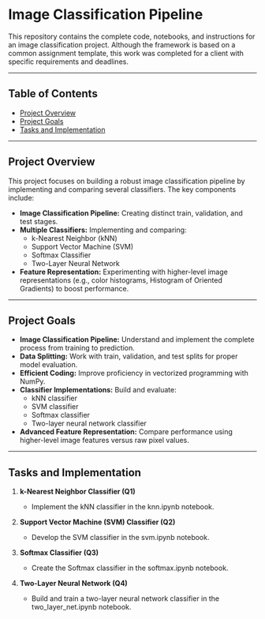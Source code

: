 # Image Classification Pipeline

This repository contains the complete code, notebooks, and instructions for an image classification project. Although the framework is based on a common assignment template, this work was completed for a client with specific requirements and deadlines.

---

## Table of Contents

- [Project Overview](#project-overview)
- [Project Goals](#project-goals)
- [Tasks and Implementation](#tasks-and-implementation)

---

## Project Overview

This project focuses on building a robust image classification pipeline by implementing and comparing several classifiers. The key components include:

- **Image Classification Pipeline:** Creating distinct train, validation, and test stages.
- **Multiple Classifiers:** Implementing and comparing:
  - k-Nearest Neighbor (kNN)
  - Support Vector Machine (SVM)
  - Softmax Classifier
  - Two-Layer Neural Network
- **Feature Representation:** Experimenting with higher-level image representations (e.g., color histograms, Histogram of Oriented Gradients) to boost performance.

---

## Project Goals
- **Image Classification Pipeline:** Understand and implement the complete process from training to prediction.
- **Data Splitting:** Work with train, validation, and test splits for proper model evaluation.
- **Efficient Coding:** Improve proficiency in vectorized programming with NumPy.
- **Classifier Implementations:** Build and evaluate:
   - kNN classifier
   - SVM classifier
   - Softmax classifier
   - Two-layer neural network classifier
- **Advanced Feature Representation:** Compare performance using higher-level image features versus raw pixel values.

---

## Tasks and Implementation
1. **k-Nearest Neighbor Classifier (Q1)**
   - Implement the kNN classifier in the knn.ipynb notebook.

3. **Support Vector Machine (SVM) Classifier (Q2)**
   - Develop the SVM classifier in the svm.ipynb notebook.

4. **Softmax Classifier (Q3)**
   - Create the Softmax classifier in the softmax.ipynb notebook.

5. **Two-Layer Neural Network (Q4)**
   - Build and train a two-layer neural network classifier in the two_layer_net.ipynb notebook.

